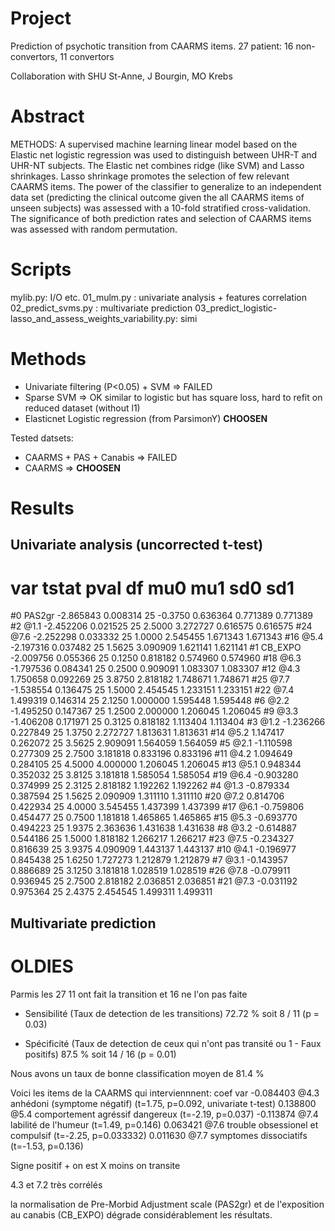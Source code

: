 Project
=======

Prediction of psychotic transition from CAARMS items.
27 patient: 16 non-convertors, 11 convertors

Collaboration with SHU St-Anne, J Bourgin, MO Krebs

Abstract
=======

METHODS:
A supervised machine learning linear model based on the Elastic net logistic regression was used to distinguish between UHR-T and UHR-NT subjects. The Elastic net combines ridge (like SVM) and Lasso shrinkages. Lasso shrinkage promotes the selection of few relevant CAARMS items. The power of the classifier to generalize to an independent data set (predicting the clinical outcome given the all CAARMS items of unseen subjects) was assessed with a 10-fold stratified cross-validation. The significance of both prediction rates and selection of CAARMS items was assessed with random permutation.


Scripts
=======

mylib.py: I/O etc.
01_mulm.py : univariate analysis + features correlation
02_predict_svms.py : multivariate prediction
03_predict_logistic-lasso_and_assess_weights_variability.py: simi

Methods
=======

- Univariate filtering (P<0.05) + SVM => FAILED
- Sparse SVM => OK similar to logistic but has square loss, hard to refit on reduced dataset (without l1)
- Elasticnet Logistic regression (from ParsimonY) **CHOOSEN**

Tested datsets:
- CAARMS + PAS + Canabis => FAILED
- CAARMS => **CHOOSEN**


Results
=======

Univariate analysis (uncorrected t-test)
----------------------------------------

#        var     tstat      pval  df     mu0       mu1       sd0       sd1
#0    PAS2gr -2.865843  0.008314  25 -0.3750  0.636364  0.771389  0.771389
#2      @1.1 -2.452206  0.021525  25  2.5000  3.272727  0.616575  0.616575
#24     @7.6 -2.252298  0.033332  25  1.0000  2.545455  1.671343  1.671343
#16     @5.4 -2.197316  0.037482  25  1.5625  3.090909  1.621141  1.621141
#1   CB_EXPO -2.009756  0.055366  25  0.1250  0.818182  0.574960  0.574960
#18     @6.3 -1.797536  0.084341  25  0.2500  0.909091  1.083307  1.083307
#12     @4.3  1.750658  0.092269  25  3.8750  2.818182  1.748671  1.748671
#25     @7.7 -1.538554  0.136475  25  1.5000  2.454545  1.233151  1.233151
#22     @7.4  1.499319  0.146314  25  2.1250  1.000000  1.595448  1.595448
#6      @2.2 -1.495250  0.147367  25  1.2500  2.000000  1.206045  1.206045
#9      @3.3 -1.406208  0.171971  25  0.3125  0.818182  1.113404  1.113404
#3      @1.2 -1.236266  0.227849  25  1.3750  2.272727  1.813631  1.813631
#14     @5.2  1.147417  0.262072  25  3.5625  2.909091  1.564059  1.564059
#5      @2.1 -1.110598  0.277309  25  2.7500  3.181818  0.833196  0.833196
#11     @4.2  1.094649  0.284105  25  4.5000  4.000000  1.206045  1.206045
#13     @5.1  0.948344  0.352032  25  3.8125  3.181818  1.585054  1.585054
#19     @6.4 -0.903280  0.374999  25  2.3125  2.818182  1.192262  1.192262
#4      @1.3 -0.879334  0.387594  25  1.5625  2.090909  1.311110  1.311110
#20     @7.2  0.814706  0.422934  25  4.0000  3.545455  1.437399  1.437399
#17     @6.1 -0.759806  0.454477  25  0.7500  1.181818  1.465865  1.465865
#15     @5.3 -0.693770  0.494223  25  1.9375  2.363636  1.431638  1.431638
#8      @3.2 -0.614887  0.544186  25  1.5000  1.818182  1.266217  1.266217
#23     @7.5 -0.234327  0.816639  25  3.9375  4.090909  1.443137  1.443137
#10     @4.1 -0.196977  0.845438  25  1.6250  1.727273  1.212879  1.212879
#7      @3.1 -0.143957  0.886689  25  3.1250  3.181818  1.028519  1.028519
#26     @7.8 -0.079911  0.936945  25  2.7500  2.818182  2.036851  2.036851
#21     @7.3 -0.031192  0.975364  25  2.4375  2.454545  1.499311  1.499311

Multivariate prediction
-----------------------




OLDIES
======

Parmis les 27 11 ont fait la transition et 16 ne l'on pas faite
- Sensibilité (Taux de detection de les transitions)
72.72 % soit 8 / 11 (p = 0.03)

- Spécificité (Taux de detection de ceux qui n'ont pas transité ou 1 - Faux positifs)
87.5 % soit 14 / 16 (p = 0.01)

Nous avons un taux de bonne classification moyen de 81.4 %

Voici les items de la CAARMS qui interviennnent:
     coef   var
-0.084403  @4.3 anhédoni (symptome négatif) (t=1.75, p=0.092, univariate t-test)
 0.138800  @5.4 comportement agréssif dangereux (t=-2.19, p=0.037)
-0.113874  @7.4 labilité de l'humeur (t=1.49, p=0.146)
 0.063421  @7.6 trouble obsessionel et compulsif (t=-2.25, p=0.033332)
 0.011630  @7.7 symptomes dissociatifs (t=-1.53, p=0.136)

Signe positif + on est X moins on transite

4.3 et 7.2 très corrélés

la normalisation de Pre-Morbid Adjustment scale (PAS2gr) et de l'exposition au canabis (CB_EXPO) dégrade considérablement les résultats.

